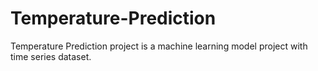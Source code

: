 # Temperature-Prediction
Temperature Prediction project is a machine learning model project with time series dataset.
